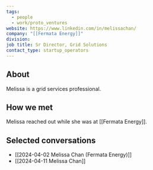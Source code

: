 ```yaml
---
tags:
  - people
  - work/proto_ventures
website: https://www.linkedin.com/in/melissachan/
company: "[[Fermata Energy]]"
division: 
job title: Sr Director, Grid Solutions
contact_type: startup_operators
---
```

## About
Melissa is a grid services professional.

## How we met
Melissa reached out while she was at [[Fermata Energy]]. 

## Selected conversations
- [[2024-04-02 Melissa Chan (Fermata Energy)]]
- [[2024-04-11 Melissa Chan]]
